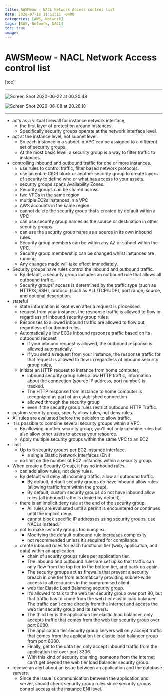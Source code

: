 ```yaml
---
title: AWSMeow - NACL Network Access control list
date: 2020-07-18 11:11:11 -0400
categories: [AWS, Network]
tags: [AWS, Network, NACL]
toc: true
image:
---
```


# AWSMeow - NACL Network Access control list

[toc]

---

![Screen Shot 2020-06-22 at 00.30.48](https://i.imgur.com/jqzyJld.png)

![Screen Shot 2020-06-08 at 20.28.18](https://i.imgur.com/t0kPyip.png)

---

- acts as a virtual firewall for instance network interface,
  - the first layer of protection around instances.
  - Specifically security groups operate at the network interface level.
- act at the instance level, not subnet level.
  - So each instance in a subnet in VPC can be assigned to a different set of security groups.
  - At the most basic level, a security group is a way to filter traffic to instances.
- controlling inbound and outbound traffic for one or more instances.
  - use rules to control traffic, filter based network protocols.
  - use an entire CIDR block or another security group to create layers of security to define who or what has access to your assets.
  - security groups spans Availability Zones.
  - Security groups can be shared across
  - two VPCs in the same region
  - multiple EC2s instances in a VPC
  - AWS accounts in the same region
  - cannot delete the security group that’s created by default within a VPC
  - can use security group names as the source or destination in other security groups.
  - can use the security group name as a source in its own inbound rules.
  - Security group members can be within any AZ or subnet within the VPC.
  - Security group membership can be changed whilst instances are running.
  - Any changes made will take effect immediately.
- Security groups have rules control the inbound and outbound traffic.
  - By default, a security group includes an outbound rule that allows all outbound traffic.
  - Security groups' access is determined by the traffic type (such as HTTP/S, SSH), protocol (such as ALL/TCP/UDP), port range, source, and optional description.
- stateful
  - state information is kept even after a request is processed.
  - request from your instance, the response traffic is allowed to flow in regardless of inbound security group rules.
  - Responses to allowed inbound traffic are allowed to flow out, regardless of outbound rules.
  - Automatically allow EC2s inbound response traffic based on its outbound request
    - if your inbound request is allowed, the outbound response is allowed automatically.
    - if you send a request from your instance, the response traffic for that request is allowed to flow in regardless of inbound security group rules.
  - initiate an HTTP request to instance from home computer,
    - inbound security group rules allow HTTP traffic, information about the connection (source IP address, port number) is tracked.
    - The HTTP response from instance to home computer is recognized as part of an established connection
    - allowed through the security group
    - even if the security group rules restrict outbound HTTP Traffic.
- custom security group, specify allow rules, not deny rules.
- All rules are evaluated before the decision to allow traffic.
- It is possible to combine several security groups within a VPC.
  - By allowing another security group, you'll not only combine rules but also allow other users to access your resource.
  - Apply multiple security groups within the same VPC to an EC2
- limit
  - Up to 5 security groups per EC2 instance interface.
    - a single Elastic Network Interfaces (ENI)
  - no limit on the number of EC2 instances within a security group.
- When create a Security Group, it has no inbound rules.
  - can add allow rules, not deny rules.
  - By default will deny all incoming traffic. allow all outbound traffic.
    - By default, default security groups do have inbound allow rules (allowing traffic from within the group).
    - By default, custom security groups do not have inbound allow rules (all inbound traffic is denied by default).
  - there is an implicit deny rule at the end of the security group.
    - All rules are evaluated until a permit is encountered or continues until the implicit deny.
    - cannot block specific IP addresses using security groups, use NACLs instead.
  - not to make security groups too complex.
    - Modifying the default outbound rule increases complexity
    - not recommended unless it’s required for compliance.
  - create inbound rules for each functional tier (web, application, and data) within an application.
    - chain of security groups rules per application tier.
    - The inbound and outbound rules are set up so that traffic can only flow from the top tier to the bottom tier, and back up again.
    - The security groups act as firewalls that prevent a security breach in one tier from automatically providing subnet-wide access to all resources in the compromised client.
    - web tier Elastic Load Balancing security group.
    - It’s allowed to talk to the web tier security group over port 80, but that traffic has to come from the web tier elastic load balancer. The traffic can’t come directly from the internet and access the web tier security group and its servers.
    - The third tier is the application tier elastic load balancer, only accepts traffic that comes from the web tier security group over port 8080.
    - The application tier security group servers will only accept traffic that comes from the application tier elastic load balancer group from port 8080.
    - Finally, get to the data tier, only accept inbound traffic from the application tier over port 3306.
    - With this kind of security chaining, someone from the internet can’t get beyond the web tier load balancer security group.
- receive an alert about an issue between an application and the database servers.
  - Since the issue is communication between the application and server, should check security group rules since security groups control access at the instance ENI level.
